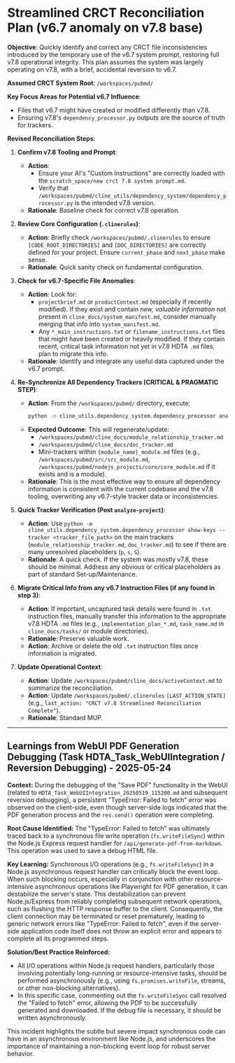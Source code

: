 # Streamlined CRCT Reconciliation Plan (v6.7 anomaly on v7.8 base)

**Objective**: Quickly identify and correct any CRCT file inconsistencies introduced by the temporary use of the v6.7 system prompt, restoring full v7.8 operational integrity. This plan assumes the system was largely operating on v7.8, with a brief, accidental reversion to v6.7.

**Assumed CRCT System Root**: `/workspaces/pubmd/`

**Key Focus Areas for Potential v6.7 Influence**:
*   Files that v6.7 might have created or modified differently than v7.8.
*   Ensuring v7.8's `dependency_processor.py` outputs are the source of truth for trackers.

**Revised Reconciliation Steps**:

1.  **Confirm v7.8 Tooling and Prompt**:
    *   **Action**:
        *   Ensure your AI's "Custom Instructions" are correctly loaded with the `scratch_space/new crct 7.8 system prompt.md`.
        *   Verify that `/workspaces/pubmd/cline_utils/dependency_system/dependency_processor.py` is the intended v7.8 version.
    *   **Rationale**: Baseline check for correct v7.8 operation.

2.  **Review Core Configuration (`.clinerules`)**:
    *   **Action**: Briefly check `/workspaces/pubmd/.clinerules` to ensure `[CODE_ROOT_DIRECTORIES]` and `[DOC_DIRECTORIES]` are correctly defined for your project. Ensure `current_phase` and `next_phase` make sense.
    *   **Rationale**: Quick sanity check on fundamental configuration.

3.  **Check for v6.7-Specific File Anomalies**:
    *   **Action**: Look for:
        *   `projectbrief.md` or `productContext.md` (especially if recently modified). If they exist and contain *new, valuable information* not present in `cline_docs/system_manifest.md`, consider manually merging that info into `system_manifest.md`.
        *   Any `*_main_instructions.txt` or `filename_instructions.txt` files that might have been created or heavily modified. If they contain recent, critical task information not yet in v7.8 HDTA `.md` files, plan to migrate this info.
    *   **Rationale**: Identify and integrate any useful data captured under the v6.7 prompt.

4.  **Re-Synchronize All Dependency Trackers (CRITICAL & PRAGMATIC STEP)**:
    *   **Action**: From the `/workspaces/pubmd/` directory, execute:
        ```bash
        python -m cline_utils.dependency_system.dependency_processor analyze-project --force-analysis
        ```
    *   **Expected Outcome**: This will regenerate/update:
        *   `/workspaces/pubmd/cline_docs/module_relationship_tracker.md`
        *   `/workspaces/pubmd/cline_docs/doc_tracker.md`
        *   Mini-trackers within `{module_name}_module.md` files (e.g., `/workspaces/pubmd/src/src_module.md`, `/workspaces/pubmd/nodejs_projects/core/core_module.md` if it exists and is a module).
    *   **Rationale**: This is the most effective way to ensure all dependency information is consistent with the current codebase and the v7.8 tooling, overwriting any v6.7-style tracker data or inconsistencies.

5.  **Quick Tracker Verification (Post `analyze-project`)**:
    *   **Action**: Use `python -m cline_utils.dependency_system.dependency_processor show-keys --tracker <tracker_file_path>` on the main trackers (`module_relationship_tracker.md`, `doc_tracker.md`) to see if there are many unresolved placeholders (`p`, `s`, `S`).
    *   **Rationale**: A quick check. If the system was mostly v7.8, these should be minimal. Address any obvious or critical placeholders as part of standard Set-up/Maintenance.

6.  **Migrate Critical Info from any v6.7 Instruction Files (if any found in step 3)**:
    *   **Action**: If important, uncaptured task details were found in `.txt` instruction files, manually transfer this information to the appropriate v7.8 HDTA `.md` files (e.g., `implementation_plan_*.md`, `task_name.md` in `cline_docs/tasks/` or module directories).
    *   **Rationale**: Preserve valuable work.
    *   **Action**: Archive or delete the old `.txt` instruction files once information is migrated.

7.  **Update Operational Context**:
    *   **Action**: Update `/workspaces/pubmd/cline_docs/activeContext.md` to summarize the reconciliation.
    *   **Action**: Update `/workspaces/pubmd/.clinerules` `[LAST_ACTION_STATE]` (e.g., `last_action: "CRCT v7.8 Streamlined Reconciliation Complete"`).
    *   **Rationale**: Standard MUP.

---

## Learnings from WebUI PDF Generation Debugging (Task HDTA_Task_WebUIIntegration / Reversion Debugging) - 2025-05-24

**Context:**
During the debugging of the "Save PDF" functionality in the WebUI (related to `HDTA_Task_WebUIIntegration_20250519_115200.md` and subsequent reversion debugging), a persistent "TypeError: Failed to fetch" error was observed on the client-side, even though server-side logs indicated that the PDF generation process and the `res.send()` operation were completing.

**Root Cause Identified:**
The "TypeError: Failed to fetch" was ultimately traced back to a synchronous file write operation (`fs.writeFileSync`) within the Node.js Express request handler for `/api/generate-pdf-from-markdown`. This operation was used to save a debug HTML file.

**Key Learning:**
Synchronous I/O operations (e.g., `fs.writeFileSync`) in a Node.js asynchronous request handler can critically block the event loop. When such blocking occurs, especially in conjunction with other resource-intensive asynchronous operations like Playwright for PDF generation, it can destabilize the server's state. This destabilization can prevent Node.js/Express from reliably completing subsequent network operations, such as flushing the HTTP response buffer to the client. Consequently, the client connection may be terminated or reset prematurely, leading to generic network errors like "TypeError: Failed to fetch", even if the server-side application code itself does not throw an explicit error and appears to complete all its programmed steps.

**Solution/Best Practice Reinforced:**
- All I/O operations within Node.js request handlers, particularly those involving potentially long-running or resource-intensive tasks, should be performed asynchronously (e.g., using `fs.promises.writeFile`, streams, or other non-blocking alternatives).
- In this specific case, commenting out the `fs.writeFileSync` call resolved the "Failed to fetch" error, allowing the PDF to be successfully generated and downloaded. If the debug file is necessary, it should be written asynchronously.

This incident highlights the subtle but severe impact synchronous code can have in an asynchronous environment like Node.js, and underscores the importance of maintaining a non-blocking event loop for robust server behavior.